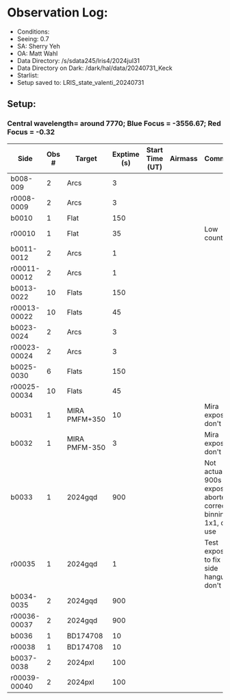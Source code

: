# Observation Log:

* Conditions:
* Seeing: 0.7
* SA: Sherry Yeh
* OA: Matt Wahl
* Data Directory: /s/sdata245/lris4/2024jul31
* Data Directory on Dark: /dark/hal/data/20240731_Keck
* Starlist: 
* Setup saved to: LRIS_state_valenti_20240731

## Setup: 

    
### Central wavelength= around 7770; Blue Focus = -3556.67; Red Focus = -0.32

| Side | Obs #     | Target    | Exptime (s) | Start Time (UT) | Airmass | Comments                                                   |
|------|-----------|-----------|-------------|-----------------|---------|------------------------------------------------------------|
|b008-009|2|Arcs        |3| |||
|r0008-0009|2|Arcs        |3| |||
|b0010|1|Flat        |150| |||
|r00010|1|Flat        |35| ||Low counts|
|b0011-0012|2|Arcs        |1| |||
|r00011-00012|2|Arcs        |1| |||
|b0013-0022|10|Flats        |150| |||
|r00013-00022|10|Flats        |45| |||
|b0023-0024|2|Arcs        |3| |||
|r00023-00024|2|Arcs        |3| |||
|b0025-0030|6|Flats        |150| |||
|r00025-00034|10|Flats        |45| |||
|b0031|1|MIRA PMFM+350       |10| ||Mira exposure, don't use|
|b0032|1|MIRA PMFM-350       |3| ||Mira exposure, don't use|
|b0033|1|2024gqd        |900| ||Not actually 900s exposures, aborted to correct binning to 1x1, don't use|
|r00035|1|2024gqd        |1| ||Test exposure to fix blue side hangup, don't use|
|b0034-0035|2|2024gqd        |900| |||
|r00036-00037|2|2024gqd        |900| |||
|b0036|1|BD174708       |10| |||
|r00038|1|BD174708       |10| |||
|b0037-0038|2|2024pxl        |100| |||
|r00039-00040|2|2024pxl        |100| |||
